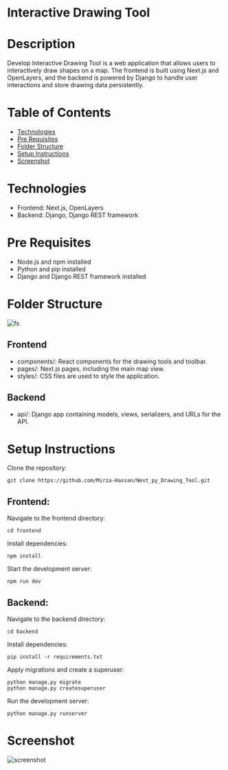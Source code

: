 # Interactive Drawing Tool

# Description
Develop Interactive Drawing Tool is a web application that allows users to interactively draw shapes on a map. The frontend is built using Next.js and OpenLayers, and the backend is powered by Django to handle user interactions and store drawing data persistently.

# Table of Contents
- [Technologies](#Technologies)
- [Pre Requisites](#pre-requisites)
- [Folder Structure](#folder-structure)
- [Setup Instructions](#setup-instructions)
- [Screenshot](#screenshot)

# Technologies

- Frontend: Next.js, OpenLayers
- Backend: Django, Django REST framework

# Pre Requisites

- Node.js and npm installed
- Python and pip installed
- Django and Django REST framework installed

# Folder Structure

![fs](https://github.com/Mirza-Hassan/Next_py_Drawing_Tool/assets/17096257/cd68fe3b-9efb-4b20-a46e-4187d8574857)


## Frontend

- components/: React components for the drawing tools and toolbar.
- pages/: Next.js pages, including the main map view.
- styles/: CSS files are used to style the application.

## Backend

- api/: Django app containing models, views, serializers, and URLs for the API.

# Setup Instructions

Clone the repository:
```
git clone https://github.com/Mirza-Hassan/Next_py_Drawing_Tool.git
```
## Frontend:

Navigate to the frontend directory:
```
cd frontend
```
Install dependencies:
```
npm install
```
Start the development server:
```
npm run dev
```

## Backend:

Navigate to the backend directory:
```
cd backend
```
Install dependencies:
```
pip install -r requirements.txt
```
Apply migrations and create a superuser:
```
python manage.py migrate
python manage.py createsuperuser
```
Run the development server:
```
python manage.py runserver
```

# Screenshot
![screenshot](https://github.com/Mirza-Hassan/Next_py_Drawing_Tool/assets/17096257/87244ee3-0dfd-4245-a40d-a7e4ca9d60a0)


